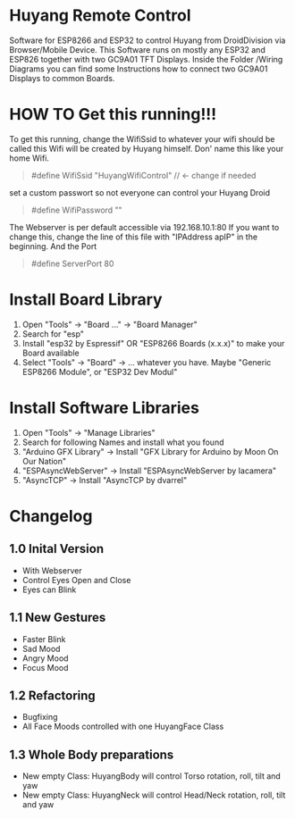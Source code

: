 # Huyang Remote Control
Software for ESP8266 and ESP32 to control Huyang from DroidDivision via Browser/Mobile Device.
This Software runs on mostly any ESP32 and ESP826 together with two GC9A01 TFT Displays. 
Inside the Folder /Wiring Diagrams you can find some Instructions how to connect two GC9A01 Displays to common Boards. 

# HOW TO Get this running!!!

To get this running, change the WifiSsid to whatever your wifi should be called this Wifi will be created by Huyang himself. Don' name this like your home Wifi.

> #define WifiSsid "HuyangWifiControl" // <- change if needed

set a custom passwort so not everyone can control your Huyang Droid

> #define WifiPassword "<YOUR WIFI PASSWORD>"

The Webserver is per default accessible via 192.168.10.1:80
If you want to change this, change the line of this file with "IPAddress apIP" in the beginning. 
And the Port

> #define ServerPort 80

# Install Board Library
1. Open "Tools" -> "Board ..." -> "Board Manager"
2. Search for "esp"
3. Install "esp32 by Espressif" OR "ESP8266 Boards (x.x.x)" to make your Board available
4. Select "Tools" -> "Board" -> ... whatever you have. Maybe "Generic ESP8266 Module", or "ESP32 Dev Modul"

# Install Software Libraries
1. Open "Tools" -> "Manage Libraries"
2. Search for following Names and install what you found
3. "Arduino GFX Library" -> Install "GFX Library for Arduino by Moon On Our Nation"
4. "ESPAsyncWebServer" -> Install "ESPAsyncWebServer by Iacamera"
5. "AsyncTCP" -> Install "AsyncTCP by dvarrel"


# Changelog

## 1.0 Inital Version
* With Webserver
* Control Eyes Open and Close
* Eyes can Blink

## 1.1 New Gestures 
* Faster Blink
* Sad Mood
* Angry Mood
* Focus Mood

## 1.2 Refactoring
* Bugfixing
* All Face Moods controlled with one HuyangFace Class

## 1.3 Whole Body preparations
* New empty Class: HuyangBody will control Torso rotation, roll, tilt and yaw
* New empty Class: HuyangNeck will control Head/Neck rotation, roll, tilt and yaw

